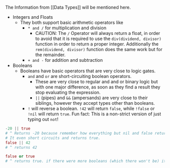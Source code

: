 The Information from [[Data Types]] will be mentioned here. 

- Integers and Floats
	- They both support basic arithmetic operators like 
		- `* and /` for multiplication and division
			- CAUTION: The `/` Operator will always return a float, in order to avoid that it is required to use the `div(dividend, divisor)` function in order to return a proper integer. Additionally the `rem(dividend, divisor)` function does the same work but for the remainder. 
		- `+ and -` for addition and subtraction
- Booleans
	- Booleans have basic operators that are very close to logic gates.
		- `and` and `or` are short-circuiting boolean operators. 
			- These are very close to regular and and or binary logic but with one major difference, as soon as they find a result they stop evaluating the expression. 
			- `||` (pipes) and `&&` (ampersands) are very close to their siblings, however they accept types other than booleans.  
		- `!` will reverse a boolean. `!42` will return `false`, while `!false` or `!nil` will return `true`. Fun fact: This is a non-strict version of just typing out `not`! 
```elixir
-20 || true
# ^ Returns -20 because remember how everything but nil and false return true? 
# It even short circuits and returns true. 
false || 42
# ^ returns 42


```
```elixir
false or true
# ^ returns true. if there were more booleans (which there won't be) it'll short circuit and stop evaluating the moment it completes. 

```
